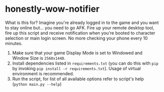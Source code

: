 # honestly-wow-notifier

What is this for? Imagine you're already logged in to the game and you want to stay online but... you need to go AFK. Fire up your remote desktop tool, fire up this script and receive notification when you're booted to character selection or main login screen. No more checking your phone every 10 minutes.

1. Make sure that your game Display Mode is set to Windowed and Window Size is `2560x1440`.
2. Install dependencies listed in `requirements.txt` (you can do this with `pip` by invoking `pip install -r requirements.txt`). Usage of virtual environment is recommended.
3. Run the script, for list of all available options refer to script's help (`python main.py --help`)